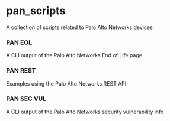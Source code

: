 # pan_scripts
A collection of scripts related to Palo Alto Networks devices

### PAN EOL
A CLI output of the Palo Alto Networks End of Life page

### PAN REST
Examples using the Palo Alto Networks REST API

### PAN SEC VUL
A CLI output of the Palo Alto Networks security vulnerability info

